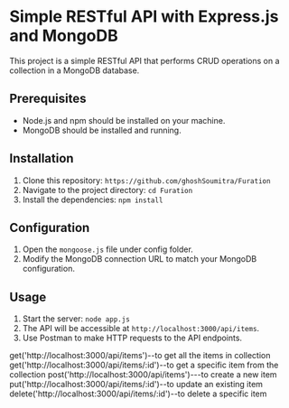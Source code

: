 # Simple RESTful API with Express.js and MongoDB

This project is a simple RESTful API that performs CRUD operations on a collection in a MongoDB database.

## Prerequisites

- Node.js and npm should be installed on your machine.
- MongoDB should be installed and running.

## Installation

1. Clone this repository: `https://github.com/ghoshSoumitra/Furation`
2. Navigate to the project directory: `cd Furation`
3. Install the dependencies: `npm install`

## Configuration

1. Open the `mongoose.js` file under config folder.
2. Modify the MongoDB connection URL to match your MongoDB configuration.

## Usage

1. Start the server: `node app.js`
2. The API will be accessible at `http://localhost:3000/api/items`.
3. Use Postman to make HTTP requests to the API endpoints.

get('http://localhost:3000/api/items')--to get all the items in collection
get('http://localhost:3000/api/items/:id')--to get a specific item from the collection
post('http://localhost:3000/api/items')---to create a new item
put('http://localhost:3000/api/items/:id')--to update an existing item
delete('http://localhost:3000/api/items/:id')--to delete a specific item
